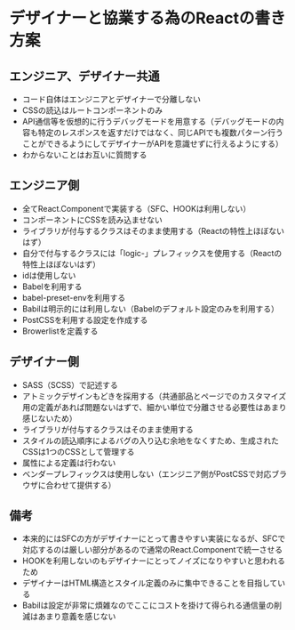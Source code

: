 # デザイナーと協業する為のReactの書き方案
## エンジニア、デザイナー共通
- コード自体はエンジニアとデザイナーで分離しない
- CSSの読込はルートコンポーネントのみ
- API通信等を仮想的に行うデバッグモードを用意する（デバッグモードの内容も特定のレスポンスを返すだけではなく、同じAPIでも複数パターン行うことができるようにしてデザイナーがAPIを意識せずに行えるようにする）
- わからないことはお互いに質問する

## エンジニア側
- 全てReact.Componentで実装する（SFC、HOOKは利用しない）
- コンポーネントにCSSを読み込ませない
- ライブラリが付与するクラスはそのまま使用する（Reactの特性上ほぼないはず）
- 自分で付与するクラスには「logic-」プレフィックスを使用する（Reactの特性上ほぼないはず）
- idは使用しない
- Babelを利用する
- babel-preset-envを利用する
- Babilは明示的には利用しない（Babelのデフォルト設定のみを利用する）
- PostCSSを利用する設定を作成する
- Browerlistを定義する

## デザイナー側
- SASS（SCSS）で記述する
- アトミックデザインもどきを採用する（共通部品とページでのカスタマイズ用の定義があれば問題ないはずで、細かい単位で分離させる必要性はあまり感じないため）
- ライブラリが付与するクラスはそのまま使用する
- スタイルの読込順序によるバグの入り込む余地をなくすため、生成されたCSSは1つのCSSとして管理する
- 属性による定義は行わない
- ベンダープレフィックスは使用しない（エンジニア側がPostCSSで対応ブラウザに合わせて提供する）

## 備考
- 本来的にはSFCの方がデザイナーにとって書きやすい実装になるが、SFCで対応するのは厳しい部分があるので通常のReact.Componentで統一させる
- HOOKを利用しないのもデザイナーにとってノイズになりやすいと思われるため
- デザイナーはHTML構造とスタイル定義のみに集中できることを目指している
- Babilは設定が非常に煩雑なのでここにコストを掛けて得られる通信量の削減はあまり意義を感じない
